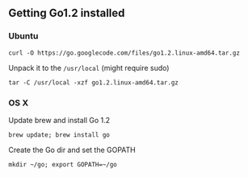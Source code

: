 ## Getting Go1.2 installed

### Ubuntu

`curl -O https://go.googlecode.com/files/go1.2.linux-amd64.tar.gz`

Unpack it to the `/usr/local` (might require sudo)

`tar -C /usr/local -xzf go1.2.linux-amd64.tar.gz`

### OS X

Update brew and install Go 1.2

`brew update; brew install go`

Create the Go dir and set the GOPATH

`mkdir ~/go; export GOPATH=~/go`